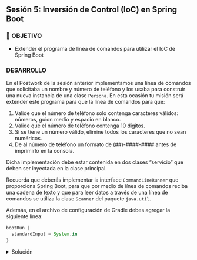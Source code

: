 ## Sesión 5: Inversión de Control (IoC) en Spring Boot

### 🎯 OBJETIVO

- Extender el programa de línea de comandos para utilizar el IoC de Spring Boot

### DESARROLLO

En el Postwork de la sesión anterior implementamos una línea de comandos que solicitaba un nombre y número de teléfono y los usaba para construir una nueva instancia de una clase `Persona`. En esta ocasión tu misión será extender este programa para que la línea de comandos para que:

1. Valide que el número de teléfono solo contenga caracteres válidos: números, guion medio y espacio en blanco.
1. Valide que el número de teléfono contenga 10 dígitos.
1. Si se tiene un número válido, elimine todos los caracteres que no sean numéricos.
1. De al número de teléfono un formato de (##)-####-#### antes de imprimirlo en la consola.

Dicha implementación debe estar contenida en dos clases “servicio” que deben ser inyectada en la clase principal.

Recuerda que deberás implementar la interface `CommandLineRunner` que proporciona Spring Boot, para que por medio de línea de comandos reciba una cadena de texto y que para leer datos a través de una línea de comandos se utiliza la clase `Scanner` del paquete `java.util`.

Además, en el archivo de configuración de Gradle debes agregar la siguiente línea:

```groovy
bootRun {
  standardInput = System.in
}

```
<details>
  <summary>Solución</summary>

  
Crea un proyecto usando Spring Initializr desde el IDE IntelliJ Idea como lo hiciste en la primera sesión. Selecciona las siguientes opciones:

    Grupo, artefacto y nombre del proyecto.
    Tipo de proyecto: **Gradle**.
    Lenguaje: **Java**.
    Forma de empaquetar la aplicación: **jar**.
    Versión de Java: **11** o superior.

![imagen](img/img_02.png)

En la siguiente ventana no selecciones ninguna dependencia; no las necesitaremos en este proyecto. Presiona el botón `Finish`.

Crea dos paquetes, un paquete `model` y un paquete `service`. Dentro del paquete `service` replica la clase `Persona` que creamos en el módulo anterior.

```java
public class Persona {
    private String nombre;
    private String telefono;

    public Persona() {
    }

    public Persona(String nombre, String telefono) {
        this.nombre = nombre;
        this.telefono = telefono;
    }

    public String getNombre() {
        return nombre;
    }

    public void setNombre(String nombre) {
        this.nombre = nombre;
    }

    public String getTelefono() {
        return telefono;
    }

    public void setTelefono(String telefono) {
        this.telefono = telefono;
    }

    @Override
    public String toString() {
        return "Persona{" +
                "nombre='" + nombre + '\'' +
                ", telefono='" + telefono + '\'' +
                '}';
    }
}
```

En el paquete `service` crea una clase `ValidadorTelefono` y coloca dos métodos, inicialmente vacíos. El primero validará que el teléfono contenga solo caracteres válidos, con esto le permitiremos al cliente que introduzca el número de teléfono usando el formato que le sea más conveniente; incluso podría copiarlo y pegarlo desde donde lo tenga guardado. El segundo método eliminará todos los caracteres no numéricos del teléfono proporcionado por el usuario; esto lo usaremos para que, independientemente del formato que el cliente haya usado, podamos darle nuestro propio formato antes de imprimirlo.

```java
public class ValidadorTelefono {
   
    public boolean isValido(String telefono) {
    }

    public String limpiaNumero(String telefono){
    }
}
```

Comencemos implementando `isValido`. Para facilitar la implementación de este método usaremos una expresión regular la cual validará el uso de los caracteres permitidos y la longitud del número. Como siempre usaremos la misma expresión podemos colocarla como una constante y en el método solo validar que la cadena cumpla con la expresión:

```java
    private static final Pattern PATTERN_TELEFONO = Pattern.compile("^(\\d{2,4}[- .]?){2}\\d{4}$");

    public boolean isValido(String telefono) {
        return PATTERN_TELEFONO.matcher(telefono).matches();
    }
```

El método `limpiaNumero` será de la misma forma muy simple, recibirá el teléfono que hay que limpiar y eliminará todo lo que no sea un número. Para eso también usaremos una expresión regular:

```java
    public String limpiaNumero(String telefono){
        return telefono.replaceAll("[^0-9]", "");
    }
```

Como esta clase será un servicio, hay que decorarla con la anotación `@Service`. La clase completa queda de la siguiente forma:

```java
@Service
public class ValidadorTelefono {

    private static final Pattern PATTERN_TELEFONO = Pattern.compile("^(\\d{2,4}[- .]?){2}\\d{4}$");

    public boolean isValido(String telefono) {
        return PATTERN_TELEFONO.matcher(telefono).matches();
    }

    public String limpiaNumero(String telefono){
        return telefono.replaceAll("[^0-9]", "");
    }
}
```

Ahora, crearemos la clase que representa al servicio encargado de dar el nuevo formato al número de teléfono. En el mismo paquete `service` crea una nueva clase `FormateadorTelefono` con un solo método `formatea`, que recibirá y regresará una cadena. 

```java
public class FormateadorTelefono {
   public String formatea(String telefono) {
   }
}
```

Para implementar el método, nuevamente usaremos dos expresiones regulares, una que tome los elementos del teléfono inicial (el que solo tiene los números) y lo convierta en el formato final. Para los formatos iniciales y finales usaremos dos constantes:


```java
    private static final String FORMATO_INICIAL_TELEFONO = "(\\d{2})(\\d{4})(\\d+)";
    private static final String FORMATO_FINAL_TELEFONO = "($1)-$2-$3";

    public String formatea(String telefono) {
        return String.valueOf(telefono).replaceFirst(FORMATO_INICIAL_TELEFONO, FORMATO_FINAL_TELEFONO);
    }
```

Esta clase también es un servicio, por lo que la decoramos con la anotación `@Service`:

```java
@Service
public class FormateadorTelefono {
    private static final String FORMATO_INICIAL_TELEFONO = "(\\d{2})(\\d{4})(\\d+)";
    private static final String FORMATO_FINAL_TELEFONO = "($1)-$2-$3";

    public String formatea(String telefono) {
        return String.valueOf(telefono).replaceFirst(FORMATO_INICIAL_TELEFONO, FORMATO_FINAL_TELEFONO);
    }
}

```

Spring Initializr creará de forma automática una clase con el mismo nombre del proyecto y el postfijo `Application`, `SolucionApplication` en este ejemplo. Esa clase estará decorada con la anotación `@SpringBootApplication`. 

```java
@SpringBootApplication
public class SolucionApplication implements CommandLineRunner {

    public static void main(String[] args) {
        SpringApplication.run(SolucionApplication.class, args);
    }
}
```

Usaremos la inyección de dependenciasS por medio del constructor de la clase para obtener una instancia de cada una de las clases de nuestros servicios:

```java
@SpringBootApplication
public class SolucionApplication {

    private final ValidadorTelefono validadorTelefono;
    private final FormateadorTelefono formateadorTelefono;

    @Autowired
    public SolucionApplication(ValidadorTelefono validadorTelefono, FormateadorTelefono formateadorTelefono) {
        this.validadorTelefono = validadorTelefono;
        this.formateadorTelefono = formateadorTelefono;
    }
}
```

Ahora modifica esta clase para hacer que implemente la interface `CommandLineRunner`:

```java

@SpringBootApplication
public class SolucionApplication implements CommandLineRunner {

    private final ValidadorTelefono validadorTelefono;
    private final FormateadorTelefono formateadorTelefono;

    @Autowired
    public SolucionApplication(ValidadorTelefono validadorTelefono, FormateadorTelefono formateadorTelefono) {
        this.validadorTelefono = validadorTelefono;
        this.formateadorTelefono = formateadorTelefono;
    }
    
    @Override
    public void run(String... args) throws Exception {

    }
}
```

En el cuerpo de `run` usa una instancia de `Scanner` para leer la entrada que el usuario proporcione a través de la entrada estándar (el teclado).

```java

    @Override
    public void run(String... args) throws Exception {
       Scanner reader = new Scanner(System.in);

        System.out.println("Introduce el nombre: ");
        String nombre = reader.nextLine();

        System.out.println("Introduce el teléfono: ");
        String telefono = reader.nextLine();
    }


```

Ahora usa el primer servicio para validar el teléfono. Si el número no es válido le mostraremos un mensaje de error al usuario:

```java
    @Override
    public void run(String... args) throws Exception {
        Scanner reader = new Scanner(System.in);

        System.out.println("Introduce el nombre: ");
        String nombre = reader.nextLine();

        System.out.println("Introduce el teléfono: ");
        String telefono = reader.nextLine();

        if (validadorTelefono.isValido(telefono)) {
            
        } else {
            System.out.println("Por favor, introduce un número válido");
        }
    }
```

Si el número es válido procedemos a limpiarlo, asignarle el nuevo formato y construir una instancia de `Persona`:

```java
  if (validadorTelefono.isValido(telefono)) {
      telefono = validadorTelefono.limpiaNumero(telefono);
      telefono = formateadorTelefono.formatea(telefono);

      Persona persona = new Persona(nombre, telefono);

      System.out.println(persona);
  }
```

El método completo queda de la siguiente forma:

```java
    @Override
    public void run(String... args) throws Exception {
        Scanner reader = new Scanner(System.in);

        System.out.println("Introduce el nombre: ");
        String nombre = reader.nextLine();

        System.out.println("Introduce el teléfono: ");
        String telefono = reader.nextLine();

        if (validadorTelefono.isValido(telefono)) {
            telefono = validadorTelefono.limpiaNumero(telefono);
            telefono = formateadorTelefono.formatea(telefono);

            Persona persona = new Persona(nombre, telefono);

            System.out.println(persona);
        } else {
            System.out.println("Por favor, introduce un número válido");
        }
    }
```


Ejecuta la aplicación. Si lo haces desde IntelliJ Idea deberás hacer clic en la consola y comenzar a escribir:

![imagen](img/img_03.png)

La aplicación se detendrá de forma automática cuando el resultado se imprima en pantalla.

</details>